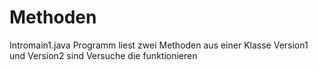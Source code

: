 Methoden
=========
Intromain1.java  Programm liest zwei Methoden aus einer Klasse
Version1 und Version2 sind Versuche die funktionieren
